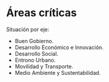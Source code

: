 
# Áreas críticas

Situación por eje:

* Buen Gobierno.
* Desarrollo Económico e Innovación.
* Desarrollo Social.
* Entrono Urbano.
* Movilidad y Transporte.
* Medio Ambiente y Sustentabilidad.
